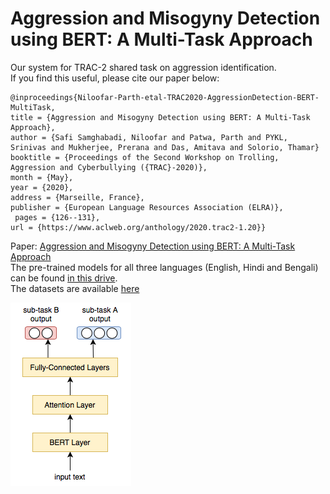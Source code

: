 # Aggression and Misogyny Detection using BERT: A Multi-Task Approach
Our system for TRAC-2 shared task on aggression identification. <br>
If you find this useful, please cite our paper below:

    @inproceedings{Niloofar-Parth-etal-TRAC2020-AggressionDetection-BERT-MultiTask,
    title = {Aggression and Misogyny Detection using BERT: A Multi-Task Approach},
    author = {Safi Samghabadi, Niloofar and Patwa, Parth and PYKL, Srinivas and Mukherjee, Prerana and Das, Amitava and Solorio, Thamar}
    booktitle = {Proceedings of the Second Workshop on Trolling, Aggression and Cyberbullying ({TRAC}-2020)},
    month = {May},
    year = {2020},
    address = {Marseille, France},
    publisher = {European Language Resources Association (ELRA)},
     pages = {126--131},
    url = {https://www.aclweb.org/anthology/2020.trac2-1.20}}
    
Paper: [Aggression and Misogyny Detection using BERT: A Multi-Task Approach](http://panlingua.co.in/trac-2/pdf/2020.trac2-1.20.pdf) <br>
The pre-trained models for all three languages (English, Hindi and Bengali) can be found [in this drive](https://drive.google.com/file/d/1tcVhT1525pltaiTOZStwuCvNPb3X8194/view?usp=sharing). <br>
The datasets are available [here](https://docs.google.com/forms/d/e/1FAIpQLSesLjGKLQlE3dmQNZUEl5QJVno7NngeLTP9XvIMCvpZu7sXNg/viewform)

![Overall architecture of the proposed model](architecture_diagram.png)
